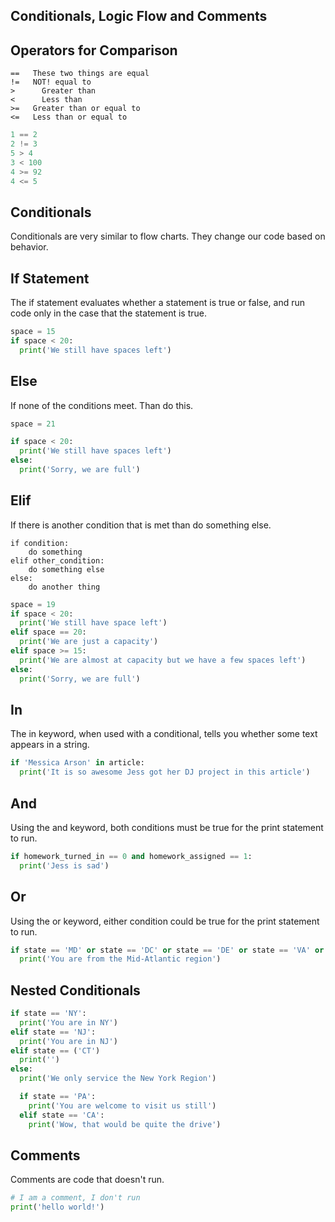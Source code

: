 ## Conditionals, Logic Flow and Comments

## Operators for Comparison
```
==   These two things are equal
!=	 NOT! equal to
>	   Greater than
<	   Less than
>=   Greater than or equal to
<=   Less than or equal to
```

```python
1 == 2
2 != 3
5 > 4
3 < 100
4 >= 92
4 <= 5
```

## Conditionals
Conditionals are very similar to flow charts. They change our code based on behavior.

## If Statement
The if statement evaluates whether a statement is true or false, and run code only in the case that the statement is true.

```python
space = 15
if space < 20:
  print('We still have spaces left')
```

## Else
If none of the conditions meet. Than do this.

```python
space = 21

if space < 20:
  print('We still have spaces left')
else:
  print('Sorry, we are full')
```

## Elif
If there is another condition that is met than do something else.

```
if condition:
    do something
elif other_condition:
    do something else
else:
    do another thing
```

```python
space = 19
if space < 20:
  print('We still have space left')
elif space == 20:
  print('We are just a capacity')
elif space >= 15:
  print('We are almost at capacity but we have a few spaces left')
else:
  print('Sorry, we are full')
```

## In
The in keyword, when used with a conditional, tells you whether some text appears in a string.

```python
if 'Messica Arson' in article:
  print('It is so awesome Jess got her DJ project in this article')
```

## And  
Using the and keyword, both conditions must be true for the print statement to run.

```python
if homework_turned_in == 0 and homework_assigned == 1:
  print('Jess is sad')
```

## Or
Using the or keyword, either condition could be true for the print statement to run.
```python
if state == 'MD' or state == 'DC' or state == 'DE' or state == 'VA' or state == 'PA':
  print('You are from the Mid-Atlantic region')
```

## Nested Conditionals
```python
if state == 'NY':
  print('You are in NY')
elif state == 'NJ':
  print('You are in NJ')
elif state == ('CT')
  print('')
else:
  print('We only service the New York Region')

  if state == 'PA':
    print('You are welcome to visit us still')
  elif state == 'CA':
    print('Wow, that would be quite the drive')
```

## Comments
Comments are code that doesn't run.

```python
# I am a comment, I don't run
print('hello world!')
```
